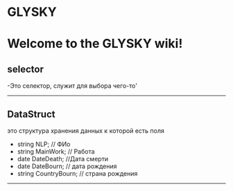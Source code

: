 # GLYSKY

# Welcome to the GLYSKY wiki!
## selector 
-Это селектор, служит для выбора чего-то'

***

## DataStruct 
это структура хранения данных  к которой есть поля 
* 	string NLP; // ФИо
*	string MainWork; // Работа
*	date DateDeath; //Дата смерти
*	date DateBourn; // дата рождения
*	string CountryBourn; // страна рождения

***

